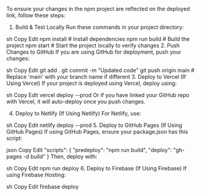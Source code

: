 To ensure your changes in the npm project are reflected on the deployed link, follow these steps:

1. Build & Test Locally
Run these commands in your project directory:

sh
Copy
Edit
npm install  # Install dependencies
npm run build  # Build the project
npm start  # Start the project locally to verify changes
2. Push Changes to GitHub
If you are using GitHub for deployment, push your changes:

sh
Copy
Edit
git add .
git commit -m "Updated code"
git push origin main  # Replace 'main' with your branch name if different
3. Deploy to Vercel (If Using Vercel)
If your project is deployed using Vercel, deploy using:

sh
Copy
Edit
vercel deploy --prod
Or if you have linked your GitHub repo with Vercel, it will auto-deploy once you push changes.

4. Deploy to Netlify (If Using Netlify)
For Netlify, use:

sh
Copy
Edit
netlify deploy --prod
5. Deploy to GitHub Pages (If Using GitHub Pages)
If using GitHub Pages, ensure your package.json has this script:

json
Copy
Edit
"scripts": {
  "predeploy": "npm run build",
  "deploy": "gh-pages -d build"
}
Then, deploy with:

sh
Copy
Edit
npm run deploy
6. Deploy to Firebase (If Using Firebase)
If using Firebase Hosting:

sh
Copy
Edit
firebase deploy